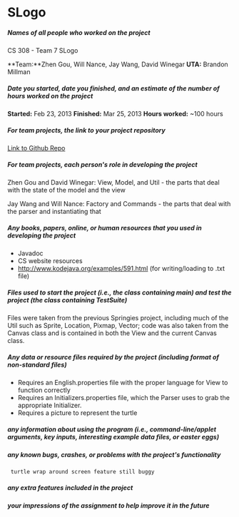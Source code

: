 # SLogo

##### Names of all people who worked on the project
CS 308 - Team 7 SLogo 

**Team:**Zhen Gou, Will Nance, Jay Wang, David Winegar
**UTA:** Brandon Millman

##### Date you started, date you finished, and an estimate of the number of hours worked on the project

**Started:** Feb 23, 2013
**Finished:** Mar 25, 2013
**Hours worked:** ~100 hours

##### For team projects, the link to your project repository

[Link to Github Repo](https://github.com/jwang93/SLogo)

##### For team projects, each person's role in developing the project

Zhen Gou and David Winegar: View, Model, and Util - the parts that deal with the state of the model and the view

Jay Wang and Will Nance: Factory and Commands - the parts that deal with the parser and instantiating that

##### Any books, papers, online, or human resources that you used in developing the project

* Javadoc
* CS website resources
* http://www.kodejava.org/examples/591.html (for writing/loading to .txt file) 

##### Files used to start the project (i.e., the class containing main) and test the project (the class containing TestSuite)

Files were taken from the previous Springies project, including much of the Util such as Sprite, Location, Pixmap, Vector; 
code was also taken from the Canvas class and is contained in both the View and the current Canvas class.

##### Any data or resource files required by the project (including format of non-standard files)
* Requires an English.properties file with the proper language for View to function correctly
* Requires an Initializers.properties file, which the Parser uses to grab the appropriate Initializer. 
* Requires a picture to represent the turtle

##### any information about using the program (i.e., command-line/applet arguments, key inputs, interesting example data files, or easter eggs)

##### any known bugs, crashes, or problems with the project's functionality
     turtle wrap around screen feature still buggy

##### any extra features included in the project

##### your impressions of the assignment to help improve it in the future

